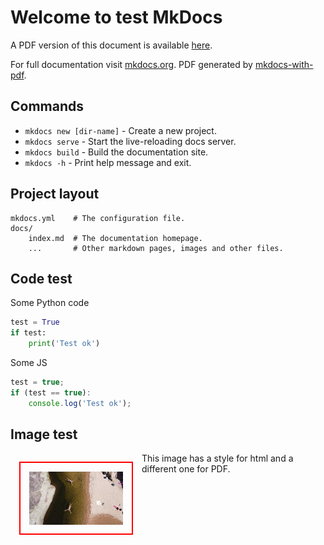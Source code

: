 # Welcome to test MkDocs

A PDF version of this document is available [here](/pdf/doc.pdf).

For full documentation visit [mkdocs.org](https://www.mkdocs.org).
PDF generated by [mkdocs-with-pdf](https://github.com/orzih/mkdocs-with-pdf/blob/master/README.md).  

## Commands

* `mkdocs new [dir-name]` - Create a new project.
* `mkdocs serve` - Start the live-reloading docs server.
* `mkdocs build` - Build the documentation site.
* `mkdocs -h` - Print help message and exit.

## Project layout

    mkdocs.yml    # The configuration file.
    docs/
        index.md  # The documentation homepage.
        ...       # Other markdown pages, images and other files.

## Code test

Some Python code


``` py title="Some Python test code" linenums="1"
test = True
if test:
    print('Test ok')
```

Some JS


``` js title="some-code.js"
test = true;
if (test == true):
    console.log('Test ok');
```

## Image test

<img class="cordoba-river-imag"
    src="img/cordoba-rio.jpg" alt="Cordoba river"
    title="Cordoba river"
    style="float: left; width: 150px; padding: 14px; margin: 14px; border: 2px solid red"/> 

This image has a style for html and a different one for PDF.   
